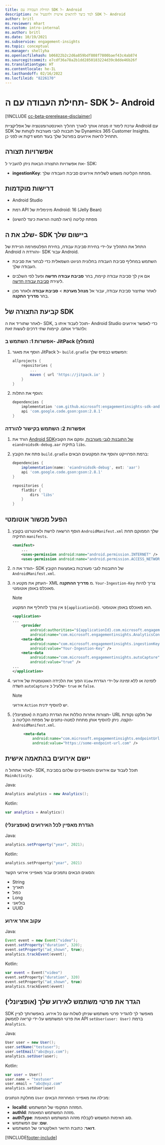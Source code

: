 ```yaml
---
title: תחילת העבודה עם SDK ל- Android
description: למד כיצד להתאים אישית ולהפעיל את SDK ל- Android
author: britl
ms.reviewer: mhart
ms.custom: intro-internal
ms.author: britl
ms.date: 10/19/2021
ms.subservice: engagement-insights
ms.topic: conceptual
ms.manager: shellyha
ms.openlocfilehash: b06822b2c2d6a859bdf808f7800baef43c4ab874
ms.sourcegitcommit: e7cdf36a78a2b1dd2850183224d39c8dde46b26f
ms.translationtype: HT
ms.contentlocale: he-IL
ms.lasthandoff: 02/16/2022
ms.locfileid: "8226170"
---
```

# <a name="get-started-with-the-android-sdk"></a>תחילת העבודה עם ה- SDK ל- Android

[!INCLUDE [cc-beta-prerelease-disclaimer](includes/cc-beta-prerelease-disclaimer.md)]

ערכת לימוד זו מנחה אותך לאורך תהליך האינסטרומנטציה של אפליקציית Android עם SDK של תובנות לגבי מעורבות לקוחות של Dynamics 365 Customer Insights. תתחיל לראות אירועים בפורטל שלך בעוד חמש דקות או לפני כן.

## <a name="configuration-options"></a>אפשרויות תצורה
את אפשרויות התצורה הבאות ניתן להעביר ל- SDK:

- **ingestionKey**: מפתח הקליטה משמש לשליחת אירועים סביבת העבודה שלך.

## <a name="prerequisites"></a>דרישות מוקדמות

- ‏‏Android Studio

- רמת API מינימלית של Android: ‏16 (‏Jelly Bean)

- מפתח קליטה (ראה למטה הוראות כיצד להשיגו)

## <a name="integrate-the-sdk-into-your-application"></a>שלב את ה- SDK ביישום שלך
התחל את התהליך על-ידי בחירת סביבת עבודה, בחירת הפלטפורמה הניידת של Android והורדת ה- SDK עבור Android.

- השתמש במחליף סביבת העבודה בחלונית הניווט השמאלית כדי לבחור את סביבת העבודה שלך.

- אם אין לך סביבת עבודה קיימת, בחר  **סביבת עבודה חדשה** ופעל לפי השלבים ליצירת [סביבת עבודה חדשה](create-workspace.md).

- לאחר שתיצור סביבת עבודה, עבור אל **מנהל מערכת** > **סביבת עבודה** ולאחר מכן בחר **מדריך התקנה**.

## <a name="configure-the-sdk"></a>קביעת התצורה של SDK

לאחר שתוריד את ה- SDK, תוכל לעבוד איתו ב- Android Studio כדי לאפשר אירועים ולהגדיר אותם. קיימות שתי דרכים לעשות זאת:
### <a name="option-1-use-jitpack-recommended"></a>אפשרות 1: השתמש ב- JitPack (מומלץ)
1. הוסף את מאגר JitPack ל- `build.gradle` המשמש כבסיס שלך:
    ```gradle
    allprojects {
        repositories {
            ...
            maven { url 'https://jitpack.io' }
        }
    }
    ```

1. הוסף את התלות:
    ```gradle
    dependencies {
        implementation 'com.github.microsoft:engagementinsights-sdk-android:v1.0.0'
        api 'com.google.code.gson:gson:2.8.1'
    }
    ```

### <a name="option-2-use-download-link"></a>אפשרות 2: השתמש בקישור להורדה
1. הורד את [Android SDKשל התובנות לגבי מעורבות](https://download.pi.dynamics.com/sdk/EI-SDKs/ei-android-sdk.zip), ומקם את הקובץ `eiandroidsdk-debug.aar` בתיקיה `libs`.

1. פתח את הקובץ `build.gradle` ברמת הפרוייקט והוסף את המקטעים הבאים:
    ```gradle
    dependencies {
        implementation(name: 'eiandroidsdk-debug', ext: 'aar')
        api 'com.google.code.gson:gson:2.8.1'
    }

    repositories {
        flatDir {
            dirs 'libs'
        }
    }
    ```

## <a name="enable-auto-instrumentation"></a>הפעל מכשור אוטומטי

1. הוסף הרשאה לרשת ולאינטרנט בקובץ `AndroidManifest.xml` שלך הממוקם תחת התיקיה `manifests`.
    ```xml
    <manifest>
        ...
        <uses-permission android:name="android.permission.INTERNET" />
        <uses-permission android:name="android.permission.ACCESS_NETWORK_STATE" />
    ```

1. הגדר את ה- SDK של התובנות לגבי מעורבות באמצעות הקובץ `AndroidManifest.xml`.

1. העתק את מקטע ה- XML מ **מדריך ההתקנה**. `Your-Ingestion-Key` צריך להיות מאוכלס באופן אוטומטי.

   > [!NOTE]
   > אין צורך להחליף את המקטע `${applicationId}`. הוא מאוכלס באופן אוטומטי.


   ```xml
   <application>
   ...
       <provider
           android:authorities="${applicationId}.com.microsoft.engagementinsights.AnalyticsContentProvider"
           android:name="com.microsoft.engagementinsights.AnalyticsContentProvider" />
       <meta-data
           android:name="com.microsoft.engagementinsights.ingestionKey"
           android:value="Your-Ingestion-Key" />
       <meta-data
           android:name="com.microsoft.engagementinsights.autoCapture"
           android:value="true" />
   ...
   </application>
   ```

1. הפוך את הלכידה האוטומטית של אירועי `View` לזמינה או ללא זמינה על-ידי הגדרת השדה `autoCapture` שלעיל כ- `true` או `false`. 

   >[!NOTE]
   >אירועי `Action` יש להוסיף ידנית.

1. (אופציונלי) תצורות אחרות כוללות את הגדרת כתובת ה- URL של מלקט נקודות הקצה. ניתן להוסיף אותן מתחת למטה-נתונים של מפתח הקליטה ב- `AndroidManifest.xml`.

   ```xml
        <meta-data
            android:name="com.microsoft.engagementinsights.endpointUrl"
            android:value="https://some-endpoint-url.com" />
   ```

## <a name="implement-custom-events"></a>יישם אירועים בהתאמה אישית

לאחר אתחול ה- SDK, תוכל לעבוד עם אירועים והמאפיינים שלהם בסביבת `MainActivity`.


Java:
```java
Analytics analytics = new Analytics();
```

Kotlin:
```kotlin
var analytics = Analytics()
```

### <a name="set-property-for-all-events-optional"></a>הגדרת מאפיין לכל האירועים (אופציונלי)

Java:
```java
analytics.setProperty("year", 2021);
```

Kotlin:
```kotlin
analytics.setProperty("year", 2021)
```

הסוגים הבאים נתמכים עבור מאפייני אירועי הקשר:
- String
- תאריך
- כפול
- Long
- בוליאני‬
- UUID

### <a name="track-an-event"></a>עקוב אחר אירוע

Java:
```java
Event event = new Event("video");
event.setProperty("duration", 320);
event.setProperty("ad_shown", true);
analytics.trackEvent(event);
```

Kotlin:
```kotlin
var event = Event("video")
event.setProperty("duration", 320)
event.setProperty("ad_shown", true)
analytics.trackEvent(event)
```

## <a name="set-user-details-for-your-event-optional"></a>הגדר את פרטי משתמש לאירוע שלך (אופציונלי)

SDK מאפשר לך להגדיר פרטי משתמש שניתן לשלוח עם כל אירוע. באפשרותך לציין את פרטי המשתמש על-ידי קריאה לממשק API `setUser(user: User)` ברמת `Analytics`.

Java:
```java
User user = new User();
user.setName("testuser");
user.setEmail("abc@xyz.com");
analytics.setUser(user);
```

Kotlin:
```kotlin
var user = User()
user.name = "testuser"
user.email = "abc@xyz.com"
analytics.setUser(user)
```

מחלקת הנתונים `User` מכילה את מאפייני המחרוזת הבאים:

- **localId**: המזהה המקומי של המשתמש.
- **authId**: מזהה המשתמש המאומת.
- **authType**: סוג האימות המשמש לקבלת מזהה המשתמש המאומת.
- **שם**: שם המשתמש.
- **דואר**: כתובת הדואר האלקטרוני של המשתמש.

[!INCLUDE[footer-include](../includes/footer-banner.md)]
